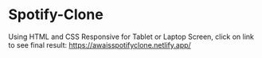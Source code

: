 # Spotify-Clone
Using HTML and CSS Responsive for Tablet or Laptop Screen, click on link to see final result: https://awaisspotifyclone.netlify.app/
